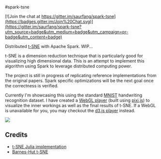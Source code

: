 #spark-tsne

[![Join the chat at https://gitter.im/saurfang/spark-tsne](https://badges.gitter.im/Join%20Chat.svg)](https://gitter.im/saurfang/spark-tsne?utm_source=badge&utm_medium=badge&utm_campaign=pr-badge&utm_content=badge)

Distributed [t-SNE](http://lvdmaaten.github.io/tsne/) with Apache Spark. WIP...

t-SNE is a dimension reduction technique that is particularly good for visualizing high
dimensional data. This is an attempt to implement this algorithm using Spark to leverage
distributed computing power.

The project is still in progress of replicating reference implementations from the original
papers. Spark specific optimizations will be the next goal once the correctness is verified.

Currently I'm showcasing this using the standard [MNIST](http://yann.lecun.com/exdb/mnist/)
handwriting recognition dataset. I have created a [WebGL player](https://saurfang.github.io/spark-tsne-demo/tsne-pixi.html)
(built using [pixi.js](https://github.com/pixijs/pixi.js)) to visualize the inner workings 
as well as the final results of t-SNE. If a WebGL is unavailable for you, you may checkout
the [d3.js player](https://saurfang.github.io/spark-tsne-demo/tsne.html) instead.

![](data/mnist/tsne.gif)

## Credits

- [t-SNE Julia implementation](https://github.com/lejon/TSne.jl)
- [Barnes-Hut t-SNE](https://github.com/lvdmaaten/bhtsne/)
